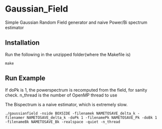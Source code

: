 # Gaussian_Field
Simple Gaussian Random Field generator and naive Power/Bi spectrum estimator

## Installation
Run the following in the unzipped folder(where the Makefile is)

    make


## Run Example
If doPk is 1, the powerspectrum is recomputed from the field, for sanity check.
n_thread is the number of OpenMP thread to use

The Bispectrum is a naive estimator, which is extremely slow.


    ./gaussianfield -nside BOXSIDE -filenamek NAMETOSAVE_delta_k -filenamer NAMETOSAVE_delta_k -doPk 1 -filenamePk NAMETOSAVE_Pk -doBk 1 -filenameBk NAMETOSAVE_Bk -realspace -quiet -n_thread
